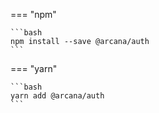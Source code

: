=== "npm"

    ```bash
    npm install --save @arcana/auth
    ```

=== "yarn"

    ```bash
    yarn add @arcana/auth
    ```
<!---
=== "CDN"

    ```bash
    <script src="https://cdn.jsdelivr.net/npm/@arcana/auth"></script>
    <script src="https://unpkg.com/@arcana/auth"></script>
    ```
--->